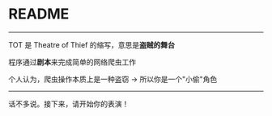 # README

------

TOT 是 Theatre of Thief 的缩写，意思是**盗贼的舞台**

程序通过**剧本**来完成简单的网络爬虫工作

个人认为，爬虫操作本质上是一种盗窃 -> 所以你是一个"小偷"角色

------

话不多说。接下来，请开始你的表演！